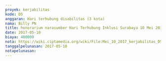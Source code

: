 ```yaml
---
proyek: kerjabilitas
kode: D5
anggaran: Hari terhubung disabilitas (3 kota)
nama: Billy PN
title: honorarium narasumber Hari Terhubung Inklusi Surabaya 10 Mei 2017 a.n Vina dari KPSG
date: 2017-05-10
biaya: 400000
nota: https://wiki.ciptamedia.org/wiki/File:Mei_10_2017_kerjabilitas_D5_narsum_kpsg_billy.jpg
tanggalpelunasan: 2017-05-10
notapelunasan:
---
```

